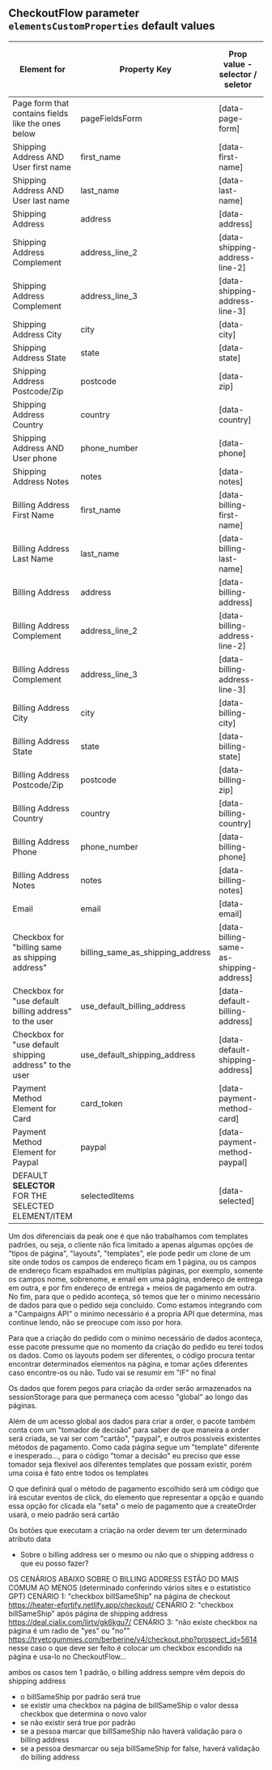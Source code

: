 ## CheckoutFlow parameter `elementsCustomProperties` default values

| Element for                                             | Property Key                     | Prop value - selector / seletor         | Prop value - Require Validation | Prop value - default value |
|---------------------------------------------------------|----------------------------------|-----------------------------------------|---------------------------------|----------------------------|
| Page form that contains fields like the ones below      | pageFieldsForm                   | [data-page-form]                        | N/A                             | N/A                        |
| Shipping Address AND User first name                    | first_name                       | [data-first-name]                       | True                            | N/A                        |
| Shipping Address AND User last name                     | last_name                        | [data-last-name]                        | True                            | N/A                        |
| Shipping Address                                        | address                          | [data-address]                          | True                            | N/A                        |
| Shipping Address Complement                             | address_line_2                   | [data-shipping-address-line-2]          | False                           | N/A                        |
| Shipping Address Complement                             | address_line_3                   | [data-shipping-address-line-3]          | False                           | N/A                        |
| Shipping Address City                                   | city                             | [data-city]                             | True                            | N/A                        |
| Shipping Address State                                  | state                            | [data-state]                            | True                            | N/A                        |
| Shipping Address Postcode/Zip                           | postcode                         | [data-zip]                              | True                            | N/A                        |
| Shipping Address Country                                | country                          | [data-country]                          | True                            | N/A                        |
| Shipping Address AND User phone                         | phone_number                     | [data-phone]                            | False                           | N/A                        |
| Shipping Address Notes                                  | notes                            | [data-notes]                            | False                           | N/A                        |
| Billing Address First Name                              | first_name                       | [data-billing-first-name]               | True                            | N/A                        |
| Billing Address Last Name                               | last_name                        | [data-billing-last-name]                | True                            | N/A                        |
| Billing Address                                         | address                          | [data-billing-address]                  | True                            | N/A                        |
| Billing Address Complement                              | address_line_2                   | [data-billing-address-line-2]           | False                           | N/A                        |
| Billing Address Complement                              | address_line_3                   | [data-billing-address-line-3]           | False                           | N/A                        |
| Billing Address City                                    | city                             | [data-billing-city]                     | True                            | N/A                        |
| Billing Address State                                   | state                            | [data-billing-state]                    | True                            | N/A                        |
| Billing Address Postcode/Zip                            | postcode                         | [data-billing-zip]                      | True                            | N/A                        |
| Billing Address Country                                 | country                          | [data-billing-country]                  | True                            | N/A                        |
| Billing Address Phone                                   | phone_number                     | [data-billing-phone]                    | False                           | N/A                        |
| Billing Address Notes                                   | notes                            | [data-billing-notes]                    | False                           | N/A                        |
| Email                                                   | email                            | [data-email]                            | True                            | N/A                        |
| Checkbox for "billing same as shipping address"         | billing_same_as_shipping_address | [data-billing-same-as-shipping-address] | N/A                             | True                       |
| Checkbox for "use default billing address" to the user  | use_default_billing_address      | [data-default-billing-address]          | N/A                             | False                      |
| Checkbox for "use default shipping address" to the user | use_default_shipping_address     | [data-default-shipping-address]         | N/A                             | False                      |
| Payment Method Element for Card                         | card_token                       | [data-payment-method-card]              | N/A                             | N/A                        |
| Payment Method Element for Paypal                       | paypal                           | [data-payment-method-paypal]            | N/A                             | N/A                        |
| DEFAULT **SELECTOR** FOR THE SELECTED ELEMENT/ITEM      | selectedItems                    | [data-selected]                         | N/A                             | N/A                        |


Um dos diferenciais da peak one é que não trabalhamos com templates padrões, ou seja, o cliente não fica limitado a apenas algumas opções de "tipos de página", "layouts", "templates", ele pode pedir um clone de um site onde todos os campos de endereço ficam em 1 página, ou os campos de endereço ficam espalhados em multiplas páginas, por exemplo, somente os campos nome, sobrenome, e email em uma página, endereço de entrega em outra, e por fim endereço de entrega + meios de pagamento em outra. No fim, para que o pedido aconteça, só temos que ter o minimo necessário de dados para que o pedido seja concluido. Como estamos integrando com a "Campaigns API" o minimo necessário é a propria API que determina, mas continue lendo, não se preocupe com isso por hora.

Para que a criação do pedido com o minimo necessário de dados aconteça, esse pacote pressume que no momento da criação do pedido eu terei todos os dados. Como os layouts podem ser diferentes, o código procura tentar encontrar determinados elementos na página, e tomar ações diferentes caso encontre-os ou não. Tudo vai se resumir em "IF" no final

Os dados que forem pegos para criação da order serão armazenados na sessionStorage para que permaneça com acesso "global" ao longo das páginas.

Além de um acesso global aos dados para criar a order, o pacote também conta com um "tomador de decisão" para saber de que maneira a order será criada, se vai ser com "cartão", "paypal", e outros possiveis existentes métodos de pagamento. Como cada página segue um "template" diferente e inesperado..., para o código "tomar a decisão" eu preciso que esse tomador seja flexivel aos diferentes templates que possam existir, porém uma coisa é fato entre todos os templates

O que definirá qual o método de pagamento escolhido será um código que irá escutar eventos de click, do elemento que representar a opção e quando essa opção for clicada ela "seta" o meio de pagamento que a createOrder usará, o meio padrão será cartão

Os botões que executam a criação na order devem ter um determinado atributo data


- Sobre o billing address ser o mesmo ou não que o shipping address o que eu posso fazer?

OS CENÁRIOS ABAIXO SOBRE O BILLING ADDRESS ESTÃO DO MAIS COMUM AO MENOS (determinado conferindo vários sites e o estatistico GPT)
CENÁRIO 1: "checkbox billSameShip" na página de checkout https://heater-efortify.netlify.app/checkout/
CENÁRIO 2: "checkbox billSameShip" após página de shipping address https://deal.cialix.com/lirtv/gk6kgu7/
CENÁRIO 3: "não existe checkbox na página é um radio de "yes" ou "no"" https://tryetcgummies.com/berberine/v4/checkout.php?prospect_id=5614 nesse caso o que deve ser feito é colocar um checkbox escondido na página e usa-lo no CheckoutFlow...

ambos os casos tem 1 padrão, o billing address sempre vêm depois do shipping address

- o billSameShip por padrão será true
- se existir uma checkbox na página de billSameShip o valor dessa checkbox que determina o novo valor
- se não existir será true por padrão
- se a pessoa marcar que billSameShip não haverá validação para o billing address
- se a pessoa desmarcar ou seja billSameShip for false, haverá validação do billing address